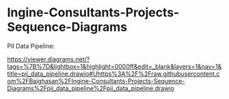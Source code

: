 # Ingine-Consultants-Projects-Sequence-Diagrams

PII Data Pipeline:

https://viewer.diagrams.net/?tags=%7B%7D&lightbox=1&highlight=0000ff&edit=_blank&layers=1&nav=1&title=pii_data_pipeline.drawio#Uhttps%3A%2F%2Fraw.githubusercontent.com%2FBaighasan%2FIngine-Consultants-Projects-Sequence-Diagrams%2Fpii_data_pipeline%2Fpii_data_pipeline.drawio
